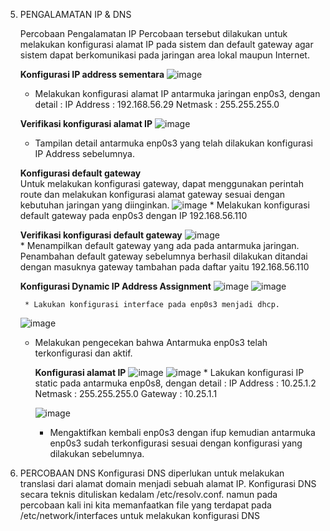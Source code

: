 5. PENGALAMATAN IP & DNS
   
   Percobaan Pengalamatan IP
      Percobaan tersebut dilakukan untuk melakukan konfigurasi alamat IP pada sistem dan default gateway agar sistem dapat berkomunikasi        pada jaringan area lokal maupun Internet.
   
      **Konfigurasi IP address sementara**
      ![image](https://github.com/user-attachments/assets/cd6a4b41-54f7-40d7-9c06-8220ab221110)
   
      * Melakukan konfigurasi alamat IP antarmuka jaringan enp0s3, dengan detail :
            IP Address	: 192.168.56.29
            Netmask	    : 255.255.255.0
   
      **Verifikasi konfigurasi alamat IP**
      ![image](https://github.com/user-attachments/assets/f6d78420-5a09-4cf9-a521-94575ff7f16d)
      * Tampilan detail antarmuka enp0s3 yang telah dilakukan konfigurasi IP Address sebelumnya.
   
      **Konfigurasi default gateway**          
       Untuk melakukan konfigurasi gateway, dapat menggunakan perintah route dan melakukan konfigurasi alamat gateway sesuai dengan 
       kebutuhan jaringan yang diinginkan.
       ![image](https://github.com/user-attachments/assets/89d29425-6467-4444-ba1d-79e5ae07006c)
       * Melakukan konfigurasi default gateway pada enp0s3 dengan IP 192.168.56.110
   
      **Verifikasi konfigurasi default gateway**
       ![image](https://github.com/user-attachments/assets/2c41afee-07ad-4cdc-acc3-a162cb82b9c7)       
       * Menampilkan default gateway yang ada pada antarmuka jaringan. Penambahan default gateway sebelumnya berhasil dilakukan 
         ditandai dengan masuknya gateway tambahan pada daftar yaitu 192.168.56.110
   
      **Konfigurasi Dynamic IP Address Assignment**
        ![image](https://github.com/user-attachments/assets/d4dcf615-8f13-47fd-85cc-25ba08e13603)
        ![image](https://github.com/user-attachments/assets/505ddb47-984d-4325-95cd-efd1c657d060)

        * Lakukan konfigurasi interface pada enp0s3 menjadi dhcp.

   ![image](https://github.com/user-attachments/assets/e6d6f2be-0bee-40eb-a043-028d18e24795)
   * Melakukan pengecekan bahwa Antarmuka enp0s3 telah terkonfigurasi dan aktif.
     
        **Konfigurasi alamat IP**
          ![image](https://github.com/user-attachments/assets/ac2cdb4a-84d5-4236-964c-95734e7c75dd)
          ![image](https://github.com/user-attachments/assets/8d1dad80-fa70-451b-9cd9-6771ca880dd5)
          * Lakukan konfigurasi IP static pada antarmuka enp0s8, dengan detail :
                   IP Address	: 10.25.1.2
                   Netmask	: 255.255.255.0
                   Gateway	: 10.25.1.1
   
     ![image](https://github.com/user-attachments/assets/0867ad6a-fad8-4d3f-8b34-3bfbb2615e31)   
     * Mengaktifkan kembali enp0s3 dengan ifup kemudian antarmuka enp0s3 sudah terkonfigurasi sesuai dengan konfigurasi yang    
       dilakukan sebelumnya.
       
6. PERCOBAAN DNS
   Konfigurasi DNS diperlukan untuk melakukan translasi dari alamat domain menjadi sebuah alamat IP. Konfigurasi DNS secara teknis 
   dituliskan kedalam /etc/resolv.conf. namun pada percobaan kali ini kita memanfaatkan file yang terdapat pada /etc/network/interfaces 
   untuk melakukan konfigurasi DNS 





